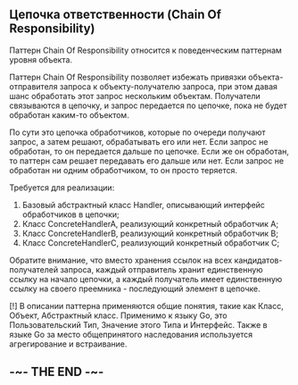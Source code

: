 
## Цепочка ответственности (Chain Of Responsibility)

Паттерн Chain Of Responsibility относится к поведенческим паттернам уровня объекта.

Паттерн Chain Of Responsibility позволяет избежать привязки объекта-отправителя запроса к объекту-получателю запроса, при этом давая шанс обработать этот запрос нескольким объектам. Получатели связываются в цепочку, и запрос передается по цепочке, пока не будет обработан каким-то объектом. 

По сути это цепочка обработчиков, которые по очереди получают запрос, а затем решают, обрабатывать его или нет. Если запрос не обработан, то он передается дальше по цепочке. Если же он обработан, то паттерн сам решает передавать его дальше или нет. Если запрос не обработан ни одним обработчиком, то он просто теряется.

Требуется для реализации:

1. Базовый абстрактный класс Handler, описывающий интерфейс обработчиков в цепочки;
2. Класс ConcreteHandlerA, реализующий конкретный обработчик A;
3. Класс ConcreteHandlerB, реализующий конкретный обработчик B;
4. Класс ConcreteHandlerC, реализующий конкретный обработчик C;

Обратите внимание, что вместо хранения ссылок на всех кандидатов-получателей запроса, каждый отправитель хранит единственную ссылку на начало цепочки, а каждый получатель имеет единственную ссылку на своего преемника - последующий элемент в цепочке.

[!] В описании паттерна применяются общие понятия, такие как Класс, Объект, Абстрактный класс. Применимо к языку Go, это Пользовательский Тип, Значение этого Типа и Интерфейс. Также в языке Go за место общепринятого наследования используется агрегирование и встраивание.

## -~- THE END -~-